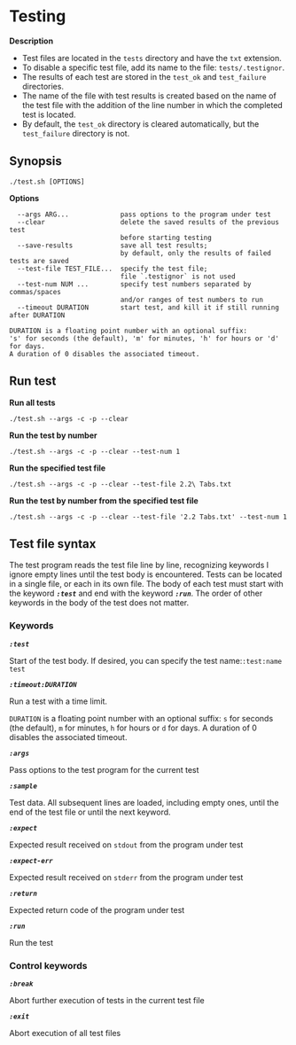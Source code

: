 # Testing

**Description**

- Test files are located in the `tests` directory and have the `txt` extension.
- To disable a specific test file, add its name to the file: `tests/.testignor`.
- The results of each test are stored in the `test_ok` and `test_failure` directories.
- The name of the file with test results is created based on the name of the test file with the addition of the line number in which the completed test is located.
- By default, the `test_ok` directory is cleared automatically, but the `test_failure` directory is not.

## Synopsis

```
./test.sh [OPTIONS]
```

**Options**

```
  --args ARG...             pass options to the program under test
  --clear                   delete the saved results of the previous test
                            before starting testing
  --save-results            save all test results;
                            by default, only the results of failed tests are saved
  --test-file TEST_FILE...  specify the test file;
                            file `.testignor` is not used
  --test-num NUM ...        specify test numbers separated by commas/spaces
                            and/or ranges of test numbers to run
  --timeout DURATION        start test, and kill it if still running after DURATION

DURATION is a floating point number with an optional suffix:
's' for seconds (the default), 'm' for minutes, 'h' for hours or 'd' for days.
A duration of 0 disables the associated timeout.
```

## Run test

**Run all tests**

```
./test.sh --args -c -p --clear
```

**Run the test by number**

```
./test.sh --args -c -p --clear --test-num 1
```

**Run the specified test file**

```
./test.sh --args -c -p --clear --test-file 2.2\ Tabs.txt
```

**Run the test by number from the specified test file**

```
./test.sh --args -c -p --clear --test-file '2.2 Tabs.txt' --test-num 1
```

## Test file syntax

The test program reads the test file line by line, recognizing keywords I ignore empty lines until the test body is encountered.
Tests can be located in a single file, or each in its own file.
The body of each test must start with the keyword ***`:test`*** and end with the keyword ***`:run`***.
The order of other keywords in the body of the test does not matter.

### Keywords

***`:test`***

Start of the test body. If desired, you can specify the test name:`:test:name test`

***`:timeout:DURATION`***

Run a test with a time limit.

`DURATION` is a floating point number with an optional suffix: `s` for seconds (the default), `m` for minutes, `h` for hours or `d` for days.
A duration of 0 disables the associated timeout.

***`:args`***

Pass options to the test program for the current test

***`:sample`***

Test data. All subsequent lines are loaded, including empty ones, until the end of the test file or until the next keyword.

***`:expect`***

Expected result received on `stdout` from the program under test

***`:expect-err`***

Expected result received on `stderr` from the program under test

***`:return`***

Expected return code of the program under test

***`:run`***

Run the test

### Control keywords

***`:break`***

Abort further execution of tests in the current test file

***`:exit`***

Abort execution of all test files
